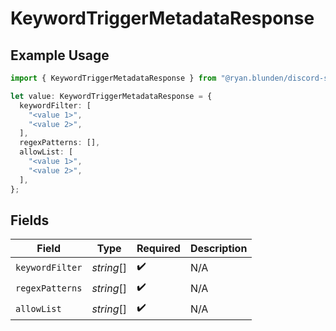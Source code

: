 # KeywordTriggerMetadataResponse

## Example Usage

```typescript
import { KeywordTriggerMetadataResponse } from "@ryan.blunden/discord-sdk/models/components";

let value: KeywordTriggerMetadataResponse = {
  keywordFilter: [
    "<value 1>",
    "<value 2>",
  ],
  regexPatterns: [],
  allowList: [
    "<value 1>",
    "<value 2>",
  ],
};
```

## Fields

| Field              | Type               | Required           | Description        |
| ------------------ | ------------------ | ------------------ | ------------------ |
| `keywordFilter`    | *string*[]         | :heavy_check_mark: | N/A                |
| `regexPatterns`    | *string*[]         | :heavy_check_mark: | N/A                |
| `allowList`        | *string*[]         | :heavy_check_mark: | N/A                |